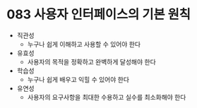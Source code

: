 # 083 사용자 인터페이스의 기본 원칙

- 직관성
  - 누구나 쉽게 이해하고 사용할 수 있어야 한다
- 유효성
  - 사용자의 목적을 정확하고 완벽하게 달성해야 한다
- 학습성
  - 누구나 쉽게 배우고 익힐 수 있어야 한다
- 유연성
  - 사용자의 요구사항을 최대한 수용하고 실수를 최소화해야 한다